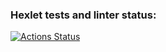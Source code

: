 ### Hexlet tests and linter status:
[![Actions Status](https://github.com/lion0k/python-project-lvl2/workflows/hexlet-check/badge.svg)](https://github.com/lion0k/python-project-lvl2/actions)